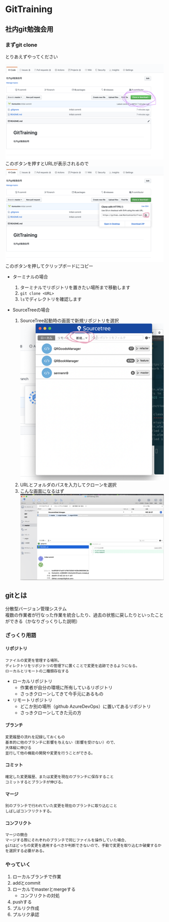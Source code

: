 # GitTraining
社内git勉強会用
---

### まずgit clone
とりあえずやってください

![gitclone](images/github_clone.png)
このボタンを押すとURLが表示されるので
![gitclone2](images/git_clone2.png)
このボタンを押してクリップボードにコピー

- ターミナルの場合
  1. ターミナルでリポジトリを置きたい場所まで移動します
  2. `git clone <URL>`
  3. `ls`でディレクトリを確認します

- SourceTreeの場合
    1. SourceTree起動時の画面で新規リポジトリを選択 ![clone](images/Sourcetree.png)
    2. URLとフォルダのパスを入力してクローンを選択
    3. こんな画面になるはず![SourceTree](images/スクリーンショット&#32;2020-01-16&#32;20.37.43.png)

## gitとは
分散型バージョン管理システム  
  複数の作業者が行なった作業を統合したり、過去の状態に戻したりといったことができる（かなりざっくりした説明）

### ざっくり用語
#### リポジトリ
    ファイルの変更を管理する場所。
    ディレクトリをリポジトリの管理下に置くことで変更を追跡できるようになる。
    ローカルとリモートの二種類存在する

- ローカルリポジトリ
  - 作業者が自分の環境に所有しているリポジトリ
  - さっきクローンしてきて今手元にあるもの
- リモートリポジトリ
  - どこか別の場所（github AzureDevOps）に置いてあるリポジトリ
  - さっきクローンしてきた元の方

#### ブランチ
    変更履歴の流れを記録しておくもの
    基本的に他のブランチに影響を与えない（影響を受けない）ので、
    大体縦に伸びる
    並行して他の機能の開発や変更を行うことができる。

#### コミット
    確定した変更履歴、または変更を現在のブランチに保存すること
    コミットするとブランチが伸びる。

#### マージ
    別のブランチで行われていた変更を現在のブランチに取り込むこと
    しばしばコンフリクトする。

#### コンフリクト
    マージの競合
    マージする際にそれぞれのブランチで同じファイルを操作していた場合、
    gitはどっちの変更を適用するべきか判断できないので、手動で変更を取り込むか破棄するかを選択する必要がある。

### やっていく
1. ローカルブランチで作業
2. addとcommit
3. ローカルでmasterとmergeする
   - コンフリクトの対処 
4. pushする
5. プルリク作成
6. プルリク承認